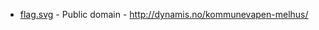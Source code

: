 * [flag.svg](https://commons.wikimedia.org/wiki/File:Melhus_komm.svg) - Public domain - http://dynamis.no/kommunevapen-melhus/
